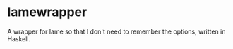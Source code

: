 lamewrapper
===========

A wrapper for lame so that I don't need to remember the options, written in Haskell.
